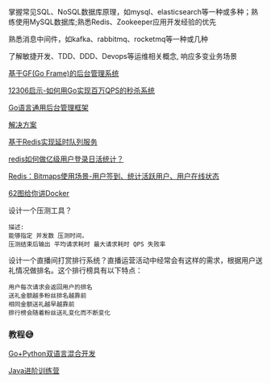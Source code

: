 掌握常见SQL、NoSQL数据库原理，如mysql、elasticsearch等一种或多种；熟练使用MySQL数据库;熟悉Redis、Zookeeper应用开发经验的优先

熟悉消息中间件，如kafka、rabbitmq、rocketmq等一种或几种

了解敏捷开发、TDD、DDD、Devops等运维相关概念, 响应多变业务场景


[基于GF(Go Frame)的后台管理系统](https://github.com/tiger1103/gfast)


[12306启示-如何用Go实现百万QPS的秒杀系统](https://mp.weixin.qq.com/s/fHct-RlGcjt6v7pVB5qJqg)

[Go语言通用后台管理框架](https://github.com/admpub/nging)

[解决方案](https://blog.csdn.net/fwhezfwhez/category_10798343.html)

[基于Redis实现延时队列服务 ](https://www.cnblogs.com/lylife/p/7881950.html)

[redis如何做亿级用户登录日活统计？](https://zhuanlan.zhihu.com/p/262003901)

[Redis：Bitmaps使用场景-用户签到、统计活跃用户、用户在线状态](https://blog.csdn.net/z69183787/article/details/104335721)


[62图给你讲Docker](https://mp.weixin.qq.com/s/856ZpSCk24tYBQioowH_og)


设计一个压测工具？

    描述:
    能够指定 并发数 压测时间，
    压测结束后输出 平均请求耗时 最大请求耗时 QPS 失败率


设计一个直播间打赏排行系统？直播运营活动中经常会有这样的需求，根据用户送礼情况做排名。这个排行榜具有以下特点：

    用户每次请求会返回用户的排名
    送礼金额越多粉丝排名越靠前
    相同金额送礼越早越靠前
    排行榜会随着粉丝送礼变化而不断变化

### 教程😅

[Go+Python双语言混合开发](https://coding.imooc.com/class/469.html)

[Java进阶训练营](https://u.geekbang.org/subject/java/1000579?utm_source=time_web&utm_medium=menu&utm_term=timewebmenu)

